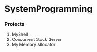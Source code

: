 # SystemProgramming

### Projects

  1. MyShell
  2. Concurrent Stock Server
  3. My Memory Allocator
